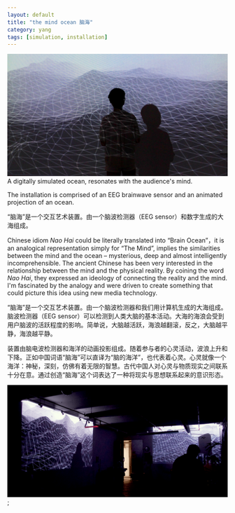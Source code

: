 ```yaml
---
layout: default
title: "the mind ocean 脑海"
category: yang
tags: [simulation, installation]
---
```


![](/assets/image/yw/yw_theocean_projection.jpg)
A digitally simulated ocean, resonates with the audience's mind.

The installation is comprised of an EEG brainwave sensor and an animated projection of an ocean.

“脑海”是一个交互艺术装置。由一个脑波检测器（EEG sensor）和数字生成的大海组成。

Chinese idiom _Nao Hai_ could be literally translated into “Brain Ocean”，it is an analogical representation simply for “The Mind”, implies the similarities between the mind and the ocean – mysterious, deep and almost intelligently incomprehensible. The ancient Chinese has been very interested in the relationship between the mind and the physical reality. By coining the word _Nao Hai_, they expressed an ideology of connecting the reality and the mind. I'm fascinated by the analogy and were driven to create something that could picture this idea using new media technology.

“脑海”是一个交互艺术装置。由一个脑波检测器和我们用计算机生成的大海组成。脑波检测器（EEG sensor）可以检测到人类大脑的基本活动。大海的海浪会受到用户脑波的活跃程度的影响。简单说，大脑越活跃，海浪越翻滚，反之，大脑越平静，海浪越平静。

装置由脑电波检测器和海洋的动画投影组成。随着参与者的心灵活动，波浪上升和下降。正如中国词语“脑海”可以直译为“脑的海洋”，也代表着心灵。心灵就像一个海洋：神秘，深刻，仿佛有着无限的智慧。古代中国人对心灵与物质现实之间联系十分在意。通过创造“脑海”这个词表达了一种将现实与思想联系起来的意识形态。

![](/assets/image/yw/yw_theocean_IMG_3732.png);

